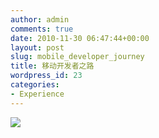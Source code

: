 ```yaml
---
author: admin
comments: true
date: 2010-11-30 06:47:44+00:00
layout: post
slug: mobile_developer_journey
title: 移动开发者之路
wordpress_id: 23
categories:
- Experience
---
```


[![](http://sisopipo.com/blog/media/files/2010/11/mobile-developer-journey.jpg)](http://sisopipo.com/blog/2010/11/30/mobile_developer_journey/mobile-developer-journey/)
